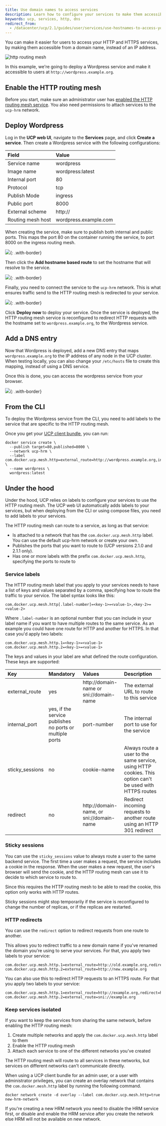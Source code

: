 ```yaml
---
title: Use domain names to access services
description: Learn how to configure your services to make them accessible using a hostname instead of IP addresses and ports.
keywords: ucp, services, http, dns
redirect_from:
  - /datacenter/ucp/2.1/guides/user/services/use-hostnames-to-access-your-service/
---
```

You can make it easier for users to access your HTTP and HTTPS services, by making them accessible from a domain name, instead of an IP address.

![http routing mesh](../../images/use-domain-names-2.svg)

In this example, we're going to deploy a Wordpress service and make it accessible to users at `http://wordpress.example.org`.

## Enable the HTTP routing mesh

Before you start, make sure an administrator user has [enabled the HTTP routing mesh service](../../admin/configure/use-domain-names-to-access-services.md). You also need permissions to attach services to the `ucp-hrm` network.

## Deploy Wordpress

Log in the **UCP web UI**, navigate to the **Services** page, and click **Create a service**. Then create a Wordpress service with the following configurations:

| Field             | Value                 |
|:----------------- |:--------------------- |
| Service name      | wordpress             |
| Image name        | wordpress:latest      |
| Internal port     | 80                    |
| Protocol          | tcp                   |
| Publish Mode      | ingress               |
| Public port       | 8000                  |
| External scheme   | http://               |
| Routing mesh host | wordpress.example.com |

When creating the service, make sure to publish both internal and public ports. This maps the port 80 on the container running the service, to port 8000 on the ingress routing mesh.

![](../../images/use-domain-names-4.png){: .with-border}

Then click the **Add hostname based route** to set the hostname that will resolve to the service.

![](../../images/use-domain-names-5.png){: .with-border}

Finally, you need to connect the service to the `ucp-hrm` network. This is what ensures traffic send to the HTTP routing mesh is redirected to your service.

![](../../images/use-domain-names-6.png){: .with-border}

Click **Deploy now** to deploy your service. Once the service is deployed, the HTTP routing mesh service is reconfigured to redirect HTTP requests with the hostname set to `wordpress.example.org`, to the Wordpress service.

## Add a DNS entry

Now that Wordpress is deployed, add a new DNS entry that maps `wordpress.example.org` to the IP address of any node in the UCP cluster. When testing locally, you can also change your `/etc/hosts` file to create this mapping, instead of using a DNS service.

Once this is done, you can access the wordpress service from your browser.

![](../../images/use-domain-names-7.png){: .with-border}

## From the CLI

To deploy the Wordpress service from the CLI, you need to add labels to the service that are specific to the HTTP routing mesh.

Once you get your [UCP client bundle](../access-ucp/cli-based-access.md), you can run:

```none
docker service create \
  --publish target=80,published=8000 \
  --network ucp-hrm \
  --label com.docker.ucp.mesh.http=external_route=http://wordpress.example.org,internal_port=80 \
  --name wordpress \
  wordpress:latest
```

## Under the hood

Under the hood, UCP relies on labels to configure your services to use the HTTP routing mesh. The UCP web UI automatically adds labels to your services, but when deploying from the CLI or using compose files, you need to add labels to your services.

The HTTP routing mesh can route to a service, as long as that service:

* Is attached to a network that has the `com.docker.ucp.mesh.http` label. You can use the default ucp-hrm network or create your own.
* Publishes the ports that you want to route to (UCP versions 2.1.0 and 2.1.1 only).
* Has one or more labels with the prefix `com.docker.ucp.mesh.http`, specifying the ports to route to

### Service labels

The HTTP routing mesh label that you apply to your services needs to have a list of keys and values separated by a comma, specifying how to route the traffic to your service. The label syntax looks like this:

```none
com.docker.ucp.mesh.http[.label-number]=<key-1>=<value-1>,<key-2>=<value-2>
```

Where `.label-number` is an optional number that you can include in your label name if you want to have multiple routes to the same service. As an example you could have one route for HTTP and another for HTTPS. In that case you'd apply two labels:

```none
com.docker.ucp.mesh.http.1=<key-1>=<value-1>
com.docker.ucp.mesh.http.2=<key-1>=<value-1>
```

The keys and values in your label are what defined the route configuration. These keys are supported:

| Key             | Mandatory                                                | Values                                   | Description                                                                                              |
|:--------------- |:-------------------------------------------------------- |:---------------------------------------- |:-------------------------------------------------------------------------------------------------------- |
| external_route  | yes                                                      | http://domain-name or sni://domain-name  | The external URL to route to this service                                                                |
| internal_port   | yes, if the service publishes no ports or multiple ports | port-number                              | The internal port to use for the service                                                                 |
| sticky_sessions | no                                                       | cookie-name                              | Always route a user to the same service, using HTTP cookies. This option can't be used with HTTPS routes |
| redirect        | no                                                       | http://domain-name, or sni://domain-name | Redirect incoming requests to another route using an HTTP 301 redirect                                   |

### Sticky sessions

You can use the `sticky_sessions` value to always route a user to the same backend service. The first time a user makes a request, the service includes a cookie in the response. When the user makes a new request, the user's browser will send the cookie, and the HTTP routing mesh can use it to decide to which service to route to.

Since this requires the HTTP routing mesh to be able to read the cookie, this option only works with HTTP routes.

Sticky sessions might stop temporarily if the service is reconfigured to change the number of replicas, or if the replicas are restarted.

### HTTP redirects

You can use the `redirect` option to redirect requests from one route to another.

This allows you to redirect traffic to a new domain name if you've renamed the domain you're using to serve your services. For that, you apply two labels to your service:

```none
com.docker.ucp.mesh.http.1=external_route=http://old.example.org,redirect=http://new.example.org
com.docker.ucp.mesh.http.2=external_route=http://new.example.org
```

You can also use this to redirect HTTP requests to an HTTPS route. For that you apply two labels to your service:

```none
com.docker.ucp.mesh.http.1=external_route=http://example.org,redirect=https://example.org
com.docker.ucp.mesh.http.2=external_route=sni://example.org
```

### Keep services isolated

If you want to keep the services from sharing the same network, before enabling the HTTP routing mesh:

1. Create multiple networks and apply the `com.docker.ucp.mesh.http` label to them
2. Enable the HTTP routing mesh
3. Attach each service to one of the different networks you've created

The HTTP routing mesh will route to all services in these networks, but services on different networks can't communicate directly.

When using a UCP client bundle for an admin user, or a user with administrator privileges, you can create an overlay network that contains the `com.docker.mesh.http` label by running the following command.

```none
docker network create -d overlay --label com.docker.ucp.mesh.http=true new-hrm-network
```

If you're creating a new HRM network you need to disable the HRM service first, or disable and enable the HRM service after you create the network else HRM will not be available on new network.